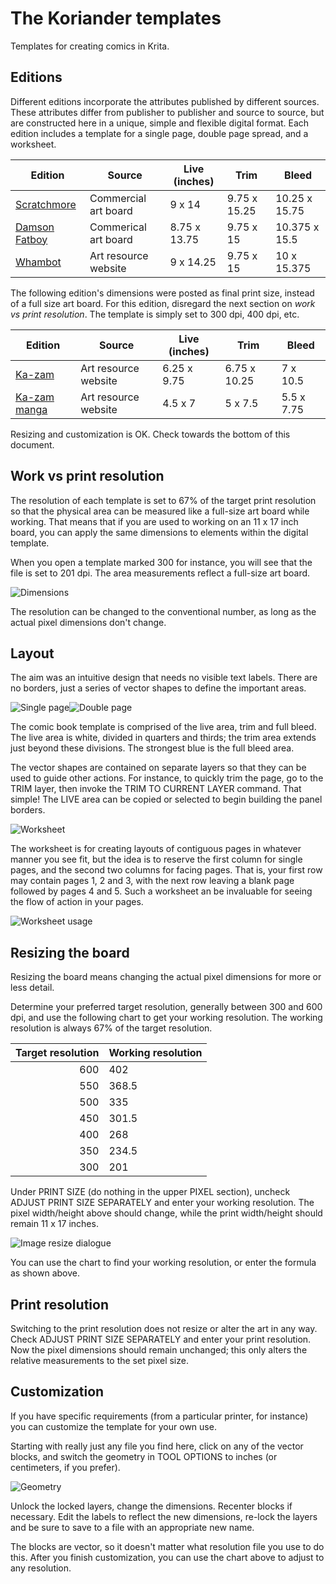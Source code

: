 # The Koriander templates

Templates for creating comics in Krita.

## Editions

Different editions incorporate the attributes published by different sources. These attributes differ from publisher to publisher and source to source, but are constructed here in a unique, simple and flexible digital format. Each edition includes a template for a single page, double page spread, and a worksheet.

Edition                                                                                   | Source                | Live (inches) | Trim          | Bleed
----------------------------------------------------------------------------------------- | --------------------- | ------------- | ------------- | -------------
[Scratchmore](https://github.com/ko-koriander/ko-templates/tree/main/scratchmore-edition) | Commercial art board  | 9 x 14        | 9.75 x 15.25  | 10.25 x 15.75
[Damson Fatboy](https://github.com/ko-koriander/ko-templates/tree/main/damson-edition)    | Commerical art board  | 8.75 x 13.75  | 9.75 x 15     | 10.375 x 15.5
[Whambot](https://github.com/ko-koriander/ko-templates/tree/main/whambot-edition)         | Art resource website  | 9 x 14.25     | 9.75 x 15     | 10 x 15.375

The following edition's dimensions were posted as final print size, instead of a full size art board. For this edition, disregard the next section on *work vs print resolution*. The template is simply set to 300 dpi, 400 dpi, etc.

Edition                                                                               | Source                | Live (inches) | Trim          | Bleed
------------------------------------------------------------------------------------- | --------------------- | ------------- | ------------- | --------
[Ka-zam](https://github.com/ko-koriander/ko-templates/tree/main/kazam-edition)        | Art resource website  | 6.25 x 9.75   | 6.75 x 10.25  | 7 x 10.5
[Ka-zam manga](https://github.com/ko-koriander/ko-templates/tree/main/kazam-edition)  | Art resource website  | 4.5 x 7       | 5 x 7.5       | 5.5 x 7.75

Resizing and customization is OK. Check towards the bottom of this document.

## Work vs print resolution

The resolution of each template is set to 67% of the target print resolution so that the physical area can be measured like a full-size art board while working. That means that if you are used to working on an 11 x 17 inch board, you can apply the same dimensions to elements within the digital template.

When you open a template marked 300 for instance, you will see that the file is set to 201 dpi. The area measurements reflect a full-size art board.

![Dimensions](img/dimensions.png)

The resolution can be changed to the conventional number, as long as the actual pixel dimensions don't change.

## Layout

The aim was an intuitive design that needs no visible text labels. There are no borders, just a series of vector shapes to define the important areas.

![Single page](img/single-page.png)![Double page](img/double-page.png)

The comic book template is comprised of the live area, trim and full bleed. The live area is white, divided in quarters and thirds; the trim area extends just beyond these divisions. The strongest blue is the full bleed area.

The vector shapes are contained on separate layers so that they can be used to guide other actions. For instance, to quickly trim the page, go to the TRIM layer, then invoke the TRIM TO CURRENT LAYER command. That simple! The LIVE area can be copied or selected to begin building the panel borders.

![Worksheet](img/worksheet.png)

The worksheet is for creating layouts of contiguous pages in whatever manner you see fit, but the idea is to reserve the first column for single pages, and the second two columns for facing pages. That is, your first row may contain pages 1, 2 and 3, with the next row leaving a blank page followed by pages 4 and 5. Such a worksheet an be invaluable for seeing the flow of action in your pages.

![Worksheet usage](img/worksheet-usage.png)

## Resizing the board

Resizing the board means changing the actual pixel dimensions for more or less detail.

Determine your preferred target resolution, generally between 300 and 600 dpi, and use the following chart to get your working resolution. The working resolution is always 67% of the target resolution.

Target resolution   | Working resolution
------------------: | ------------------
600                 | 402
550                 | 368.5
500                 | 335
450                 | 301.5
400                 | 268
350                 | 234.5
300                 | 201

Under PRINT SIZE (do nothing in the upper PIXEL section), uncheck ADJUST PRINT SIZE SEPARATELY and enter your working resolution. The pixel width/height above should change, while the print width/height should remain 11 x 17 inches.

![Image resize dialogue](img/image-resize-dialogue.png)

You can use the chart to find your working resolution, or enter the formula as shown above.

## Print resolution

Switching to the print resolution does not resize or alter the art in any way. Check ADJUST PRINT SIZE SEPARATELY and enter your print resolution. Now the pixel dimensions should remain unchanged; this only alters the relative measurements to the set pixel size.

## Customization

If you have specific requirements (from a particular printer, for instance) you can customize the template for your own use.

Starting with really just any file you find here, click on any of the vector blocks, and switch the geometry in TOOL OPTIONS to inches (or centimeters, if you prefer).

![Geometry](img/geometry-2.png)

Unlock the locked layers, change the dimensions. Recenter blocks if necessary. Edit the labels to reflect the new dimensions, re-lock the layers and be sure to save to a file with an appropriate new name.

The blocks are vector, so it doesn't matter what resolution file you use to do this. After you finish customization, you can use the chart above to adjust to any resolution.
